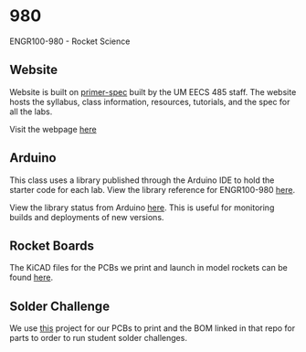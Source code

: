 # 980
ENGR100-980 - Rocket Science

## Website

Website is built on [primer-spec](https://github.com/eecs485staff/primer-spec) built by the UM EECS 485 staff. The website hosts the syllabus, class information, resources, tutorials, and the spec for all the labs.

Visit the webpage [here](https://980.engr100.org)

## Arduino

This class uses a library published through the Arduino IDE to hold the starter code for each lab. View the library reference for ENGR100-980 [here](https://www.arduino.cc/reference/en/libraries/engr100-980/).

View the library status from Arduino [here](https://downloads.arduino.cc/libraries/logs/github.com/engin100/980/). This is useful for monitoring builds and deployments of new versions.

## Rocket Boards

The KiCAD files for the PCBs we print and launch in model rockets can be found [here](https://github.com/engin100/980-rocket-boards).

## Solder Challenge

We use [this](https://github.com/engin100/solder-challenge) project for our PCBs to print and the BOM linked in that repo for parts to order to run student solder challenges.
